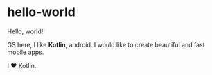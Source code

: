 # hello-world

Hello, world!!

GS here, I like **Kotlin**, android.
I would like to create beautiful and fast mobile apps.

I :heart: Kotlin.
